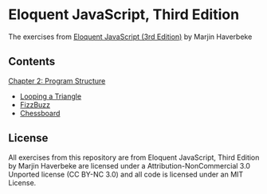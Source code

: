 # Eloquent JavaScript, Third Edition
The exercises from [Eloquent JavaScript (3rd Edition)](https://eloquentjavascript.net/index.html) by Marjin Haverbeke

## Contents
[Chapter 2: Program Structure](https://eloquentjavascript.net/02_program_structure.html#h_TcUD2vzyMe)
- [Looping a Triangle](https://eloquentjavascript.net/02_program_structure.html#i_umoXp9u0e7)
- [FizzBuzz](https://eloquentjavascript.net/02_program_structure.html#i_rebKE3gdjV)
- [Chessboard](https://eloquentjavascript.net/02_program_structure.html#i_swb9JBtSQQ)

## License
All exercises from this repository are from Eloquent JavaScript, Third Edition by Marjin Haverbeke are licensed under a Attribution-NonCommercial 3.0 Unported license (CC BY-NC 3.0) and all code is licensed under an MIT License.
